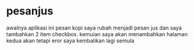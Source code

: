 # pesanjus
awalnya aplikasi ini pesan kopi saya rubah menjadi pesan jus dan saya tambahkan 2 item checkbox. kemuian saya akan menambahkan halaman kedua akan tetapi eror saya kembalikan lagi semula
